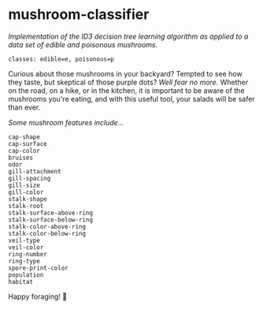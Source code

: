# mushroom-classifier
<i>Implementation of the ID3 decision tree learning algorithm as applied to a data set of edible and poisonous mushrooms.</i>

    classes: edible=e, poisonous=p
Curious about those mushrooms in your backyard? Tempted to see how they taste, but skeptical of those purple dots? <i>Well fear no more.</i> Whether on the road, on a hike, or in the kitchen, it is important to be aware of the mushrooms you're eating, and with this useful tool, your salads will be safer than ever.

<i>Some mushroom features include...</i>

    cap-shape
    cap-surface
    cap-color
    bruises
    odor
    gill-attachment
    gill-spacing
    gill-size
    gill-color
    stalk-shape
    stalk-root
    stalk-surface-above-ring
    stalk-surface-below-ring
    stalk-color-above-ring
    stalk-color-below-ring
    veil-type
    veil-color
    ring-number
    ring-type
    spore-print-color
    population
    habitat

Happy foraging! :mushroom: